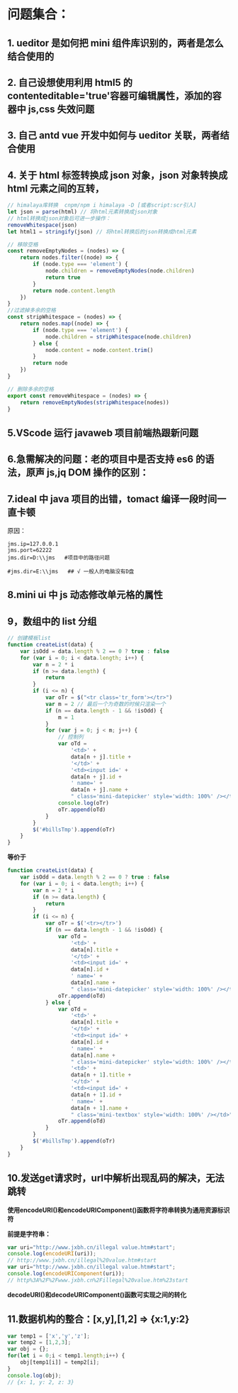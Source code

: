 # 问题集合：

## 1. ueditor 是如何把 mini 组件库识别的，两者是怎么结合使用的

## 2. 自己设想使用利用 html5 的 contenteditable='true'容器可编辑属性，添加的容器中 js,css 失效问题

## 3. 自己 antd vue 开发中如何与 ueditor 关联，两者结合使用

## 4. 关于 html 标签转换成 json 对象，json 对象转换成 html 元素之间的互转，

```ts
// himalaya库转换  cnpm/npm i himalaya -D [或者script:scr引入]
let json = parse(html) // 将html元素转换成json对象
// html转换成json对象后可进一步操作：
removeWhitespace(json)
let html1 = stringify(json) // 将html转换后的json转换成html元素
```

```ts
// 移除空格
const removeEmptyNodes = (nodes) => {
	return nodes.filter((node) => {
		if (node.type === 'element') {
			node.children = removeEmptyNodes(node.children)
			return true
		}
		return node.content.length
	})
}
//过滤掉多余的空格
const stripWhitespace = (nodes) => {
	return nodes.map((node) => {
		if (node.type === 'element') {
			node.children = stripWhitespace(node.children)
		} else {
			node.content = node.content.trim()
		}
		return node
	})
}

// 删除多余的空格
export const removeWhitespace = (nodes) => {
	return removeEmptyNodes(stripWhitespace(nodes))
}
```

## 5.VScode 运行 javaweb 项目前端热跟新问题

## 6.急需解决的问题：老的项目中是否支持 es6 的语法，原声 js,jq DOM 操作的区别：

## 7.ideal 中 java 项目的出错，tomact 编译一段时间一直卡顿

原因：

```properties
jms.ip=127.0.0.1
jms.port=62222
jms.dir=D:\\jms   #项目中的路径问题

#jms.dir=E:\\jms   ## √ 一般人的电脑没有D盘
```

## 8.mini ui 中 js 动态修改单元格的属性

## 9，数组中的 list 分组

```javascript
// 创建模板list
function createList(data) {
	var isOdd = data.length % 2 == 0 ? true : false
	for (var i = 0; i < data.length; i++) {
		var n = 2 * i
		if (n >= data.length) {
			return
		}
		if (i <= n) {
			var oTr = $("<tr class='tr_form'></tr>")
			var m = 2 // 最后一个为奇数的时候只渲染一个
			if (n == data.length - 1 && !isOdd) {
				m = 1
			}
			for (var j = 0; j < m; j++) {
				// 控制列
				var oTd =
					'<td>' +
					data[n + j].title +
					'</td>' +
					'<td><input id=' +
					data[n + j].id +
					' name=' +
					data[n + j].name +
					" class='mini-datepicker' style='width: 100%' /></td>"
				console.log(oTr)
				oTr.append(oTd)
			}
		}
		$('#billsTmp').append(oTr)
	}
}
```

**等价于**

```javascript
function createList(data) {
	var isOdd = data.length % 2 == 0 ? true : false
	for (var i = 0; i < data.length; i++) {
		var n = 2 * i
		if (n >= data.length) {
			return
		}
		if (i <= n) {
			var oTr = $('<tr></tr>')
			if (n == data.length - 1 && !isOdd) {
				var oTd =
					'<td>' +
					data[n].title +
					'</td>' +
					'<td><input id=' +
					data[n].id +
					' name=' +
					data[n].name +
					" class='mini-datepicker' style='width: 100%' /></td>"
				oTr.append(oTd)
			} else {
				var oTd =
					'<td>' +
					data[n].title +
					'</td>' +
					'<td><input id=' +
					data[n].id +
					' name=' +
					data[n].name +
					" class='mini-datepicker' style='width: 100%' /></td>" +
					'<td>' +
					data[n + 1].title +
					'</td>' +
					'<td><input id=' +
					data[n + 1].id +
					' name=' +
					data[n + 1].name +
					" class='mini-textbox' style='width: 100%' /></td>"
				oTr.append(oTd)
			}
		}
		$('#billsTmp').append(oTr)
	}
}
```

## 10.发送get请求时，url中解析出现乱码的解决，无法跳转

**使用encodeURI()和encodeURIComponent()函数将字符串转换为通用资源标识符**

**前提是字符串：**

```ts
var uri="http://www.jxbh.cn/illegal value.htm#start";
console.log(encodeURI(uri));
// http://www.jxbh.cn/illegal%20value.htm#start
var uri="http://www.jxbh.cn/illegal value.htm#start";
console.log(encodeURIComponent(uri));
// http%3A%2F%2Fwww.jxbh.cn%2Fillegal%20value.htm%23start
```

**decodeURI()和decodeURIComponent()函数可实现之间的转化**

## 11.数据机构的整合：[x,y],[1,2] => {x:1,y:2}

```js
var temp1 = ['x','y','z'];
var temp2 = [1,2,3];
var obj = {};
for(let i = 0;i < temp1.length;i++) {
	obj[temp1[i]] = temp2[i];
}
console.log(obj);
// {x: 1, y: 2, z: 3}
```

